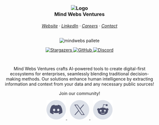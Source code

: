 <h3 align="center">
	<img src="https://mindwebs.org/mwv-logo.svg" width="100" alt="Logo"/><br/>
	Mind Webs Ventures
</h3>

<h6 align="center">
  <a href="https://mindwebs.org/">Website</a>
  ·
  <a href="https://www.linkedin.com/company/mindwebs/">LinkedIn</a>
  ·
  <a href="https://www.linkedin.com/company/mindwebs/jobs/">Careers</a>
  ·
  <a href="https://mindwebs.org/contact/">Contact</a>
</h6>

<p align="center">
  <img src="https://github.com/mindwebs/.github/assets/52620158/4591d92b-f061-4d47-beb9-8a4e95440b82" alt="mindwebs pallete" width="400" />
</p>

<p align="center">
  	<a href="https://github.com/mindwebs/stargazers">
		  <img alt="Stargazers" src="https://img.shields.io/github/stars/mindwebs?style=for-the-badge&logo=starship&color=0F4591&logoColor=D9E0EE&labelColor=302D41">
    </a>
  	<a href="https://github.com/mindwebs">
		  <img alt="GitHub" src="https://img.shields.io/github/followers/mindwebs?style=for-the-badge&logo=github&color=2EA0D8&logoColor=D9E0EE&labelColor=302D41"/>
    </a>
  	<a href="https://discord.gg/KgwCGqZS49">
		  <img alt="Discord" src="https://img.shields.io/discord/1121452922891423864?style=for-the-badge&logo=discord&color=DCEBF5&logoColor=D9E0EE&labelColor=302D41">
    </a>
</p>

&nbsp;

<p align="center">
  Mind Webs Ventures crafts AI-powered tools to create digital-first ecosystems for enterprises, seamlessly blending traditional decision-making methods. Our solutions enhance human intelligence by extracting information and context from your data and any necessary public sources!
</p>

<p align="center">
  Join our community!
</p>

<p align="center">
  <a href="https://discord.gg/KgwCGqZS49">
    <picture>
      <source srcset="https://raw.githubusercontent.com/catppuccin/catppuccin/main/assets/social/macchiato_discord.svg" width="64" height="64" alt="Discord Logo" media="(prefers-color-scheme: dark)"/>
      <source srcset="https://raw.githubusercontent.com/catppuccin/catppuccin/main/assets/social/latte_discord.svg" width="64" height="64" alt="Discord Logo" media="(prefers-color-scheme: light), (prefers-color-scheme: no-preference)"/>
      <img src="https://raw.githubusercontent.com/catppuccin/catppuccin/main/assets/social/latte_discord.svg" width="64" height="64" alt="Discord Logo"/>
    </picture>
  </a>
  <img src="https://raw.githubusercontent.com/catppuccin/catppuccin/main/assets/misc/transparent.png" height="1" width="5"/>
  <a href="https://twitter.com/mind_webs">
    <picture>
      <source srcset="https://raw.githubusercontent.com/catppuccin/catppuccin/main/assets/social/macchiato_twitter.svg" width="64" height="64" alt="Twitter Logo" media="(prefers-color-scheme: dark)"/>
      <source srcset="https://raw.githubusercontent.com/catppuccin/catppuccin/main/assets/social/latte_twitter.svg" width="64" height="64" alt="Twitter Logo" media="(prefers-color-scheme: light), (prefers-color-scheme: no-preference)"/>
      <img src="https://raw.githubusercontent.com/catppuccin/catppuccin/main/assets/social/latte_twitter.svg" width="64" height="64" alt="Twitter Logo"/>
    </picture>
  </a>
  <img src="https://raw.githubusercontent.com/catppuccin/catppuccin/main/assets/misc/transparent.png" height="1" width="5"/>
  <a href="https://reddit.com/r/mindwebs">
    <picture>
      <source srcset="https://raw.githubusercontent.com/catppuccin/catppuccin/main/assets/social/macchiato_reddit.svg" width="64" height="64" alt="Reddit Logo" media="(prefers-color-scheme: dark)"/>
      <source srcset="https://raw.githubusercontent.com/catppuccin/catppuccin/main/assets/social/latte_reddit.svg" width="64" height="64" alt="Reddit Logo" media="(prefers-color-scheme: light), (prefers-color-scheme: no-preference)"/>
      <img src="https://raw.githubusercontent.com/catppuccin/catppuccin/main/assets/social/latte_reddit.svg" width="64" height="64" alt="Reddit Logo"/>
    </picture>
  </a>
</p>

&nbsp;
